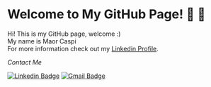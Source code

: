 # Welcome to My GitHub Page!  👋 👋

Hi! This is my GitHub page, welcome :)</br>
My name is Maor Caspi</br>
For more information check out my [Linkedin Profile](https://www.linkedin.com/in/maor-caspi/).


<p align="left">
  <i> Contact Me </i>
  
  [![Linkedin Badge](https://img.shields.io/badge/-Maor"-"Caspi-blue?style=flat-square&logo=Linkedin&logoColor=white&link=https://https://www.linkedin.com/in/maor-caspi/)](https://www.linkedin.com/in/maor-caspi/) 
   [![Gmail Badge](https://img.shields.io/badge/-maorcaspi1996@gmail.com-c14438?style=flat-square&logo=Gmail&logoColor=white&link=mailto:maorcaspi1996@gmail.com)](mailto:maorcaspi1996@gmail.com)
   
</p>


